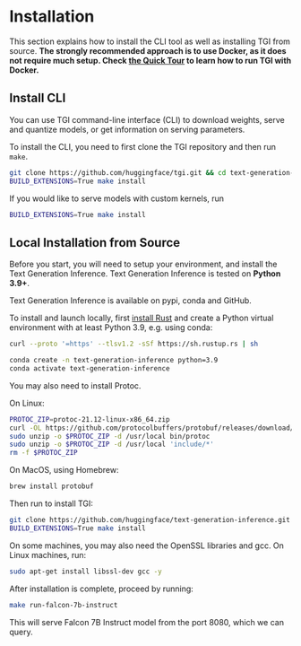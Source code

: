 # Installation

This section explains how to install the CLI tool as well as installing TGI from source. **The strongly recommended approach is to use Docker, as it does not require much setup. Check [the Quick Tour](./quicktour) to learn how to run TGI with Docker.**

## Install CLI

You can use TGI command-line interface (CLI) to download weights, serve and quantize models, or get information on serving parameters. 

To install the CLI, you need to first clone the TGI repository and then run `make`.

```bash
git clone https://github.com/huggingface/tgi.git && cd text-generation-inference
BUILD_EXTENSIONS=True make install
```

If you would like to serve models with custom kernels, run

```bash
BUILD_EXTENSIONS=True make install
```

## Local Installation from Source

Before you start, you will need to setup your environment, and install the Text Generation Inference. Text Generation Inference is tested on **Python 3.9+**.

Text Generation Inference is available on pypi, conda and GitHub. 

To install and launch locally, first [install Rust](https://rustup.rs/) and create a Python virtual environment with at least
Python 3.9, e.g. using conda:

```bash
curl --proto '=https' --tlsv1.2 -sSf https://sh.rustup.rs | sh

conda create -n text-generation-inference python=3.9
conda activate text-generation-inference
```

You may also need to install Protoc.

On Linux:

```bash
PROTOC_ZIP=protoc-21.12-linux-x86_64.zip
curl -OL https://github.com/protocolbuffers/protobuf/releases/download/v21.12/$PROTOC_ZIP
sudo unzip -o $PROTOC_ZIP -d /usr/local bin/protoc
sudo unzip -o $PROTOC_ZIP -d /usr/local 'include/*'
rm -f $PROTOC_ZIP
```

On MacOS, using Homebrew:

```bash
brew install protobuf
```

Then run to install TGI:

```bash
git clone https://github.com/huggingface/text-generation-inference.git && cd text-generation-inference
BUILD_EXTENSIONS=True make install
```

<Tip warning={true}>

On some machines, you may also need the OpenSSL libraries and gcc. On Linux machines, run:

```bash
sudo apt-get install libssl-dev gcc -y
```

</Tip>

After installation is complete, proceed by running:

```bash
make run-falcon-7b-instruct
```

This will serve Falcon 7B Instruct model from the port 8080, which we can query.
